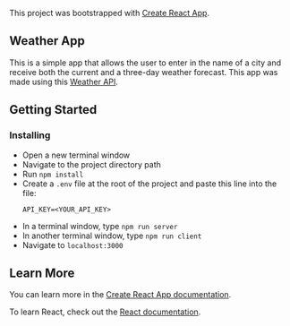 This project was bootstrapped with [Create React App](https://github.com/facebook/create-react-app).

## Weather App

This is a simple app that allows the user to enter in the name of a city and receive both the current and a three-day weather forecast. This app was made using this [Weather API](https://www.weatherapi.com/).

## Getting Started


### Installing

* Open a new terminal window
* Navigate to the project directory path
* Run `npm install`
* Create a `.env` file at the root of the project and paste this line into the file:
    ```
    API_KEY=<YOUR_API_KEY>
    ```
* In a terminal window, type `npm run server`
* In another terminal window, type `npm run client`
* Navigate to `localhost:3000`

## Learn More

You can learn more in the [Create React App documentation](https://facebook.github.io/create-react-app/docs/getting-started).

To learn React, check out the [React documentation](https://reactjs.org/).

